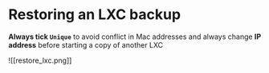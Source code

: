 
# Restoring an LXC backup

**Always tick `Unique`** to avoid conflict in Mac addresses and always change **IP address** before starting a copy of another LXC

![[restore_lxc.png]]